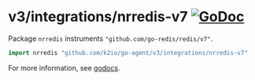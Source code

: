 # v3/integrations/nrredis-v7 [![GoDoc](https://godoc.org/github.com/k2io/go-agent/v3/integrations/nrredis-v7?status.svg)](https://godoc.org/github.com/k2io/go-agent/v3/integrations/nrredis-v7)

Package `nrredis` instruments `"github.com/go-redis/redis/v7"`.

```go
import nrredis "github.com/k2io/go-agent/v3/integrations/nrredis-v7"
```

For more information, see
[godocs](https://godoc.org/github.com/k2io/go-agent/v3/integrations/nrredis-v7).
